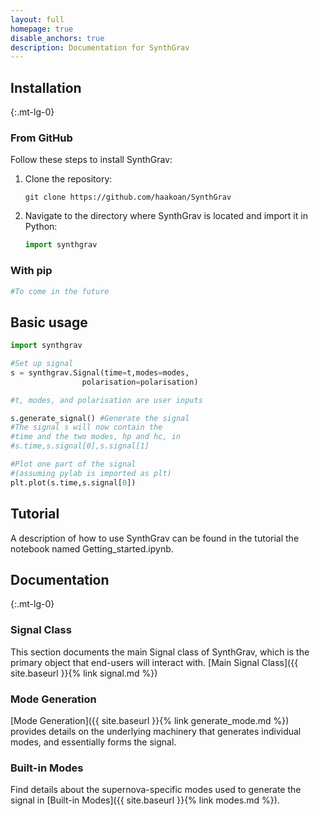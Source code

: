 ```yaml
---
layout: full
homepage: true
disable_anchors: true
description: Documentation for SynthGrav
---
```


<div class="row">
<div class="col-lg-6" markdown="1">

## Installation
{:.mt-lg-0}

### From GitHub
Follow these steps to install SynthGrav:

1. Clone the repository:
    ```
    git clone https://github.com/haakoan/SynthGrav
    ```
2. Navigate to the directory where SynthGrav is located and import it in Python:
    ```python
    import synthgrav
    ```

### With pip
  ```bash
  #To come in the future
  ```

## Basic usage

```python
import synthgrav

#Set up signal
s = synthgrav.Signal(time=t,modes=modes,
                polarisation=polarisation) 

#t, modes, and polarisation are user inputs

s.generate_signal() #Generate the signal
#The signal s will now contain the 
#time and the two modes, hp and hc, in
#s.time,s.signal[0],s.signal[1]

#Plot one part of the signal 
#(assuming pylab is imported as plt)
plt.plot(s.time,s.signal[0]) 
```

## Tutorial
A description of how to use SynthGrav can be found in the tutorial the notebook
named Getting_started.ipynb.
</div>
<div class="col-lg-6" markdown="1">

## Documentation
{:.mt-lg-0}
### Signal Class
This section documents the main Signal class of SynthGrav, which is the primary object that end-users will interact with.
[Main Signal Class]({{ site.baseurl }}{% link signal.md %})

### Mode Generation
[Mode Generation]({{ site.baseurl }}{% link generate_mode.md %}) provides details on the underlying machinery that generates individual modes, and essentially forms the signal.

### Built-in Modes
Find details about the supernova-specific modes used to generate the signal in [Built-in Modes]({{ site.baseurl }}{% link modes.md %}).

</div>
</div>